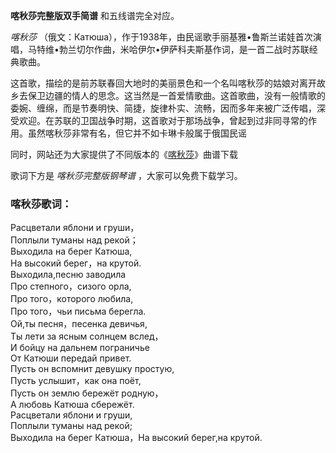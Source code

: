 

**喀秋莎完整版双手简谱** 和五线谱完全对应。

_喀秋莎_
（俄文：Катюша），作于1938年，由民谣歌手丽基雅•鲁斯兰诺娃首次演唱，马特维•勃兰切尔作曲，米哈伊尔•伊萨科夫斯基作词，是一首二战时苏联经典歌曲。

这首歌，描绘的是前苏联春回大地时的美丽景色和一个名叫喀秋莎的姑娘对离开故乡去保卫边疆的情人的思念。这当然是一首爱情歌曲。这首歌曲，没有一般情歌的委婉、缠绵，而是节奏明快、简捷，旋律朴实、流畅，因而多年来被广泛传唱，深受欢迎。在苏联的卫国战争时期，这首歌对于那场战争，曾起到过非同寻常的作用。虽然喀秋莎非常有名，但它并不如卡琳卡般属于俄国民谣

同时，网站还为大家提供了不同版本的《[喀秋莎](Music-42-喀秋莎-Katyusha.html "喀秋莎")》曲谱下载

歌词下方是 _喀秋莎完整版钢琴谱_ ，大家可以免费下载学习。

### 喀秋莎歌词：

Расцветали яблони и груши，  
Поплыли туманы над рекой；  
Выходила на берег Катюша,  
На высокий берег，на крутой.  
Выходила,песню заводила  
Про степного，сизого орла,  
Про того，которого любила,  
Про того，чьи письма берегла.  
Ой,ты песня，песенка девичья,  
Ты лети за ясным солнцем вслед，  
И бойцу на дальнем пограничье  
От Катюши передай привет.  
Пусть он вспомнит девушку простую,  
Пусть услышит，как она поёт,  
Пусть он землю бережёт родную，  
А любовь Катюша сбережёт.  
Расцветали яблони и груши,  
Поплыли туманы над рекой;  
Выходила на берег Катюша，На высокий берег,на крутой.

